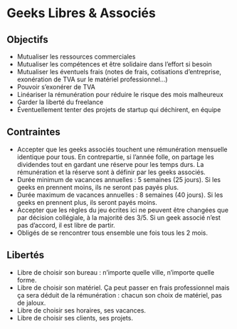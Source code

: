 # Geeks Libres & Associés

## Objectifs

* Mutualiser les ressources commerciales
* Mutualiser les compétences et être solidaire dans l’effort si besoin
* Mutualiser les éventuels frais (notes de frais, cotisations d’entreprise, exonération de TVA sur le matériel professionnel…)
* Pouvoir s’exonérer de TVA
* Linéariser la rémunération pour réduire le risque des mois malheureux
* Garder la liberté du freelance
* Éventuellement tenter des projets de startup qui déchirent, en équipe

## Contraintes

* Accepter que les geeks associés touchent une rémunération mensuelle identique pour tous. En contrepartie, si l’année folle, on partage les dividendes tout en gardant une réserve pour les temps durs. La rémunération et la réserve sont à définir par les geeks associés.
* Durée minimum de vacances annuelles : 5 semaines (25 jours). Si les geeks en prennent moins, ils ne seront pas payés plus.
* Durée maximum de vacances annuelles : 8 semaines (40 jours). Si les geeks en prennent plus, ils seront payés moins.
* Accepter que les règles du jeu écrites ici ne peuvent être changées que par décision collégiale, à la majorité des 3/5. Si un geek associé n’est pas d’accord, il est libre de partir.
* Obligés de se rencontrer tous ensemble une fois tous les 2 mois.

## Libertés

* Libre de choisir son bureau : n’importe quelle ville, n’importe quelle forme.
* Libre de choisir son matériel. Ça peut passer en frais professionnel mais ça sera déduit de la rémunération : chacun son choix de matériel, pas de jaloux.
* Libre de choisir ses horaires, ses vacances.
* Libre de choisir ses clients, ses projets.
